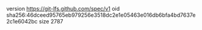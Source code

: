 version https://git-lfs.github.com/spec/v1
oid sha256:46dceed95765eb979256e3518dc2e1e05463e016db6bfa4bd7637e2c1e6042bc
size 2787
